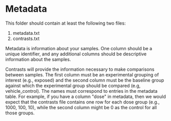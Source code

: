 # Metadata

This folder should contain at least the following two files:  

1. metadata.txt  
2. contrasts.txt  

Metadata is information about your samples. One column should be a unique identifier, and any additional columns should be descriptive information about the samples.

Contrasts will provide the information necessary to make comparisons between samples. The first column must be an experimental grouping of interest (e.g., exposed) and the second column must be the baseline group against which the experimental group should be compared (e.g, vehicle_control). The names must correspond to entries in the metadata table. For example, if you have a column "dose" in metadata, then we would expect that the contrasts file contains one row for each dose group (e.g., 1000, 100, 10), while the second column might be 0 as the control for all those groups.
